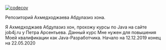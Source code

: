 [![codecov](https://codecov.io/gh/aakhmedkhodzhaev/job4j/branch/master/graph/badge.svg)](https://codecov.io/gh/aakhmedkhodzhaev/job4j)

Репозиторий Ахмедходжаева Абдулазиз хона.


Я Ахмедходжаев Абдулазиз хон, прохожу курсы по Java на сайте job4j.ru у Петра Арсентьева. Данный курс Мне нужен для повышения Моей квалификации как Java-Разработчика.
Начало на 12.12.2019 конец на 22.05.2020